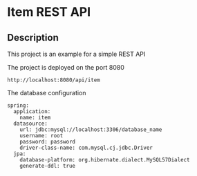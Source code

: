 # Item REST API

##  Description

This project is an example for a simple REST API

The project is deployed on the port 8080 

```
http://localhost:8080/api/item
```

The database configuration 

```
spring:
  application:
    name: item
  datasource:
    url: jdbc:mysql://localhost:3306/database_name
    username: root    
    password: password
    driver-class-name: com.mysql.cj.jdbc.Driver
  jpa:
    database-platform: org.hibernate.dialect.MySQL57Dialect
    generate-ddl: true

```